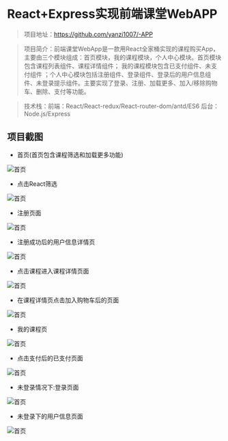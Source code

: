 # React+Express实现前端课堂WebAPP

> 项目地址：https://github.com/yanzi1007/-APP

> 项目简介：前端课堂WebApp是一款用React全家桶实现的课程购买App，主要由三个模块组成：首页模块，我的课程模块，个人中心模块。首页模块包含课程列表组件、课程详情组件； 我的课程模块包含已支付组件、未支付组件 ；个人中心模块包括注册组件、登录组件、登录后的用户信息组件、未登录提示组件。主要实现了登录、注册、加载更多、加入/移除购物车、删除、支付等功能。

> 技术栈：前端：React/React-redux/React-router-dom/antd/ES6 后台：Node.js/Express

## 项目截图


* 首页(首页包含课程筛选和加载更多功能)

![首页](./record/home.jpg)

* 点击React筛选

![首页](./record/ReactHome.jpg)

* 注册页面

![首页](./record/register.jpg)

* 注册成功后的用户信息详情页

![首页](./record/userInfo.jpg)

* 点击课程进入课程详情页面

![首页](./record/courseInfo.jpg)

* 在课程详情页点击加入购物车后的页面

![首页](./record/courseInfo2.jpg)

* 我的课程页

![首页](./record/mycourse.jpg)

* 点击支付后的已支付页面

![首页](./record/pay_pay.jpg)



* 未登录情况下:登录页面

![首页](./record/login.jpg)

* 未登录下的用户信息页面

![首页](./record/userInfo_ul.jpg)
